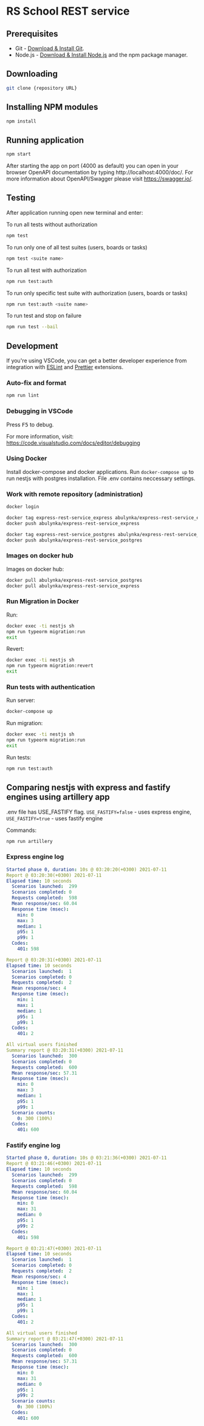 # RS School REST service

## Prerequisites

- Git - [Download & Install Git](https://git-scm.com/downloads).
- Node.js - [Download & Install Node.js](https://nodejs.org/en/download/) and the npm package manager.

## Downloading

```bash
git clone {repository URL}
```

## Installing NPM modules

```bash
npm install
```

## Running application

```bash
npm start
```

After starting the app on port (4000 as default) you can open
in your browser OpenAPI documentation by typing http://localhost:4000/doc/.
For more information about OpenAPI/Swagger please visit https://swagger.io/.

## Testing

After application running open new terminal and enter:

To run all tests without authorization

```bash
npm test
```

To run only one of all test suites (users, boards or tasks)

```bash
npm test <suite name>
```

To run all test with authorization

```bash
npm run test:auth
```

To run only specific test suite with authorization (users, boards or tasks)

```bash
npm run test:auth <suite name>
```

To run test and stop on failure

```bash
npm run test --bail
```

## Development

If you're using VSCode, you can get a better developer experience from integration with [ESLint](https://marketplace.visualstudio.com/items?itemName=dbaeumer.vscode-eslint) and [Prettier](https://marketplace.visualstudio.com/items?itemName=esbenp.prettier-vscode) extensions.

### Auto-fix and format

```bash
npm run lint
```

### Debugging in VSCode

Press <kbd>F5</kbd> to debug.

For more information, visit: https://code.visualstudio.com/docs/editor/debugging

### Using Docker

Install docker-compose and docker applications.
Run `docker-compose up` to run nestjs with postgres installation. File .env contains neccessary settings.

### Work with remote repository (administration)

```bash
docker login

docker tag express-rest-service_express abulynka/express-rest-service_express
docker push abulynka/express-rest-service_express

docker tag express-rest-service_postgres abulynka/express-rest-service_postgres
docker push abulynka/express-rest-service_postgres
```

### Images on docker hub

Images on docker hub:

```bash
docker pull abulynka/express-rest-service_postgres
docker pull abulynka/express-rest-service_express
```

### Run Migration in Docker

Run:

```bash
docker exec -ti nestjs sh
npm run typeorm migration:run
exit
```

Revert:

```bash
docker exec -ti nestjs sh
npm run typeorm migration:revert
exit
```

### Run tests with authentication

Run server:

```bash
docker-compose up
```

Run migration:

```bash
docker exec -ti nestjs sh
npm run typeorm migration:run
exit
```

Run tests:

```bash
npm run test:auth
```

## Comparing nestjs with express and fastify engines using artillery app

.env file has USE_FASTIFY flag. `USE_FASTIFY=false` - uses express engine, `USE_FASTIFY=true` - uses fastify engine

Commands:

```bash
npm run artillery
```

### Express engine log

```yaml
Started phase 0, duration: 10s @ 03:20:20(+0300) 2021-07-11
Report @ 03:20:30(+0300) 2021-07-11
Elapsed time: 10 seconds
  Scenarios launched:  299
  Scenarios completed: 0
  Requests completed:  598
  Mean response/sec: 60.04
  Response time (msec):
    min: 0
    max: 3
    median: 1
    p95: 1
    p99: 1
  Codes:
    401: 598

Report @ 03:20:31(+0300) 2021-07-11
Elapsed time: 10 seconds
  Scenarios launched:  1
  Scenarios completed: 0
  Requests completed:  2
  Mean response/sec: 4
  Response time (msec):
    min: 1
    max: 1
    median: 1
    p95: 1
    p99: 1
  Codes:
    401: 2

All virtual users finished
Summary report @ 03:20:31(+0300) 2021-07-11
  Scenarios launched:  300
  Scenarios completed: 0
  Requests completed:  600
  Mean response/sec: 57.31
  Response time (msec):
    min: 0
    max: 3
    median: 1
    p95: 1
    p99: 1
  Scenario counts:
    0: 300 (100%)
  Codes:
    401: 600
```

### Fastify engine log

```yaml
Started phase 0, duration: 10s @ 03:21:36(+0300) 2021-07-11
Report @ 03:21:46(+0300) 2021-07-11
Elapsed time: 10 seconds
  Scenarios launched:  299
  Scenarios completed: 0
  Requests completed:  598
  Mean response/sec: 60.04
  Response time (msec):
    min: 0
    max: 31
    median: 0
    p95: 1
    p99: 2
  Codes:
    401: 598

Report @ 03:21:47(+0300) 2021-07-11
Elapsed time: 10 seconds
  Scenarios launched:  1
  Scenarios completed: 0
  Requests completed:  2
  Mean response/sec: 4
  Response time (msec):
    min: 1
    max: 1
    median: 1
    p95: 1
    p99: 1
  Codes:
    401: 2

All virtual users finished
Summary report @ 03:21:47(+0300) 2021-07-11
  Scenarios launched:  300
  Scenarios completed: 0
  Requests completed:  600
  Mean response/sec: 57.31
  Response time (msec):
    min: 0
    max: 31
    median: 0
    p95: 1
    p99: 2
  Scenario counts:
    0: 300 (100%)
  Codes:
    401: 600
```
